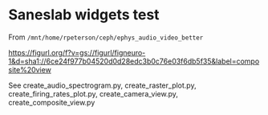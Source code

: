 # Saneslab widgets test

From `/mnt/home/rpeterson/ceph/ephys_audio_video_better`

https://figurl.org/f?v=gs://figurl/figneuro-1&d=sha1://6ce24f977b04520d0d28edc3b0c76e03f6db5f35&label=composite%20view
<!--
height: 700
-->

See create_audio_spectrogram.py, create_raster_plot.py, create_firing_rates_plot.py, create_camera_view.py, create_composite_view.py
